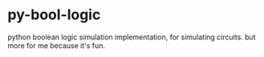 # py-bool-logic
python boolean logic simulation implementation, for simulating circuits. but more for me because it's fun.
